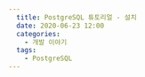 ```yaml
---
  title: PostgreSQL 튜토리얼 - 설치
  date: 2020-06-23 12:00
  categories:
    - 개발 이야기
  tags:
    - PostgreSQL
---
```

